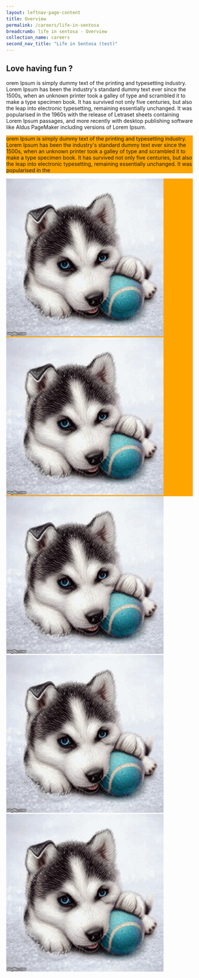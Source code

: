 ```yaml
---
layout: leftnav-page-content
title: Overview
permalink: /careers/life-in-sentosa
breadcrumb: life in sentosa - Overview
collection_name: careers
second_nav_title: "Life in Sentosa (test)"
---
```

## Love having fun ?
orem Ipsum is simply dummy text of the printing and typesetting industry. Lorem Ipsum has been the industry's standard dummy text ever since the 1500s, when an unknown printer took a galley of type and scrambled it to make a type specimen book. It has survived not only five centuries, but also the leap into electronic typesetting, remaining essentially unchanged. It was popularised in the 1960s with the release of Letraset sheets containing Lorem Ipsum passages, and more recently with desktop publishing software like Aldus PageMaker including versions of Lorem Ipsum.  

 <div class="row">
	<div class="col is-4" style="background-color: orange;">

orem Ipsum is simply dummy text of the printing and typesetting industry. Lorem Ipsum has been the industry's standard dummy text ever since the 1500s, when an unknown printer took a galley of type and scrambled it to make a type specimen book. It has survived not only five centuries, but also the leap into electronic typesetting, remaining essentially unchanged. It was popularised in the

</div>
	<div style="background-color: red; width: 1%;"> </div>
	<div class="col is-4" style="background-color: orange; width=32.33333333335‬‬%;">
		<figure style="margin:0;">
			<img src="/images/test/testimagev1.gif" alt="Image of SND"/>
		</figure>
	</div>
        <div style="background-color: red; width: 1%;"> </div>
	<div class="col is-4" style="background-color: orange; width=32.33333333335‬‬%;">
		<figure style="margin:0;">
			<img src="/images/test/testimagev1.gif" alt="Image of SND"/>
		</figure>
	</div>
</div>
 <div class="row">
	<div class="col is-4">
		<figure style="margin:0;">
			<img src="/images/test/testimagev1.gif" alt="Image of SND"/>	
		</figure>
	</div>
	<div class="col is-4">
		<figure style="margin:0;">
			<img src="/images/test/testimagev1.gif" alt="Image of SND"/>
		</figure>
	</div>
	<div class="col is-4">
		<figure style="margin:0;">
			<img src="/images/test/testimagev1.gif" alt="Image of SND"/>
		</figure>
	</div>
</div>
